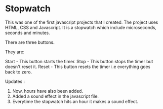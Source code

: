 # Stopwatch
This was one of the first javascript projects that I created. The project uses HTML, CSS and Javascript. It is a stopwatch which include microseconds, seconds and minutes. 

There are three buttons. 

They are: 

Start - This button starts the timer. 
Stop - This button stops the timer but doesn't reset it. 
Reset - This button resets the timer i.e everything goes back to zero.

Updates :

1) Now, hours have also been added.
2) Added a sound effect in the javascript file.
3) Everytime the stopwatch hits an hour it makes a sound effect.
   
